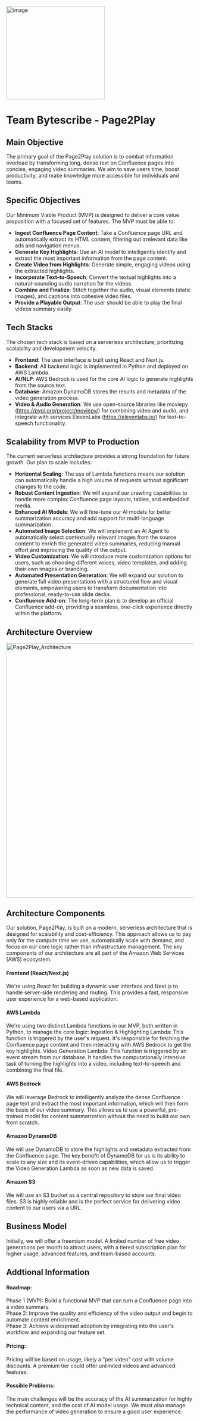 <img width="265" height="250" alt="image" src="https://github.com/user-attachments/assets/95e00215-93a7-4557-85f7-25aac59292db" />


<h1>Team Bytescribe - Page2Play</h1>


<h2>Main Objective</h2>

The primary goal of the Page2Play solution is to combat information overload by transforming long, dense text on Confluence pages into concise, engaging video summaries. We aim to save users time, boost productivity, and make knowledge more accessible for individuals and teams.

<h2>Specific Objectives</h2>

Our Minimum Viable Product (MVP) is designed to deliver a core value proposition with a focused set of features. The MVP must be able to:
* **Ingest Confluence Page Content**: Take a Confluence page URL and automatically extract its HTML content, filtering out irrelevant data like ads and navigation menus.
* **Generate Key Highlights**: Use an AI model to intelligently identify and extract the most important information from the page content.  
* **Create Video from Highlights**: Generate simple, engaging videos using the extracted highlights.  
* **Incorporate Text-to-Speech**: Convert the textual highlights into a natural-sounding audio narration for the videos.
* **Combine and Finalize**: Stitch together the audio, visual elements (static images), and captions into cohesive video files.
* **Provide a Playable Output**: The user should be able to play the final videos summary easily.

<h2>Tech Stacks</h2>

The chosen tech stack is based on a serverless architecture, prioritizing scalability and development velocity.
* **Frontend**: The user interface is built using React and Next.js.
* **Backend**: All backend logic is implemented in Python and deployed on AWS Lambda.
* **AI/NLP**: AWS Bedrock is used for the core AI logic to generate highlights from the source text.
* **Database**: Amazon DynamoDB stores the results and metadata of the video generation process.
* **Video & Audio Generation**: We use open-source libraries like moviepy (https://pypi.org/project/moviepy/) for combining video and audio, and integrate with services ElevenLabs (https://elevenlabs.io/) for text-to-speech functionality.

<h2>Scalability from MVP to Production</h2>

The current serverless architecture provides a strong foundation for future growth. Our plan to scale includes:
* **Horizontal Scaling**: The use of Lambda functions means our solution can automatically handle a high volume of requests without significant changes to the code.
* **Robust Content Ingestion**: We will expand our crawling capabilities to handle more complex Confluence page layouts, tables, and embedded media.
* **Enhanced AI Models**: We will fine-tune our AI models for better summarization accuracy and add support for multi-language summarization.
* **Automated Image Selection**: We will implement an AI Agent to automatically select contextually relevant images from the source content to enrich the generated video summaries, reducing manual effort and improving the quality of the output.
* **Video Customization**: We will introduce more customization options for users, such as choosing different voices, video templates, and adding their own images or branding.
* **Automated Presentation Generation**: We will expand our solution to generate full video presentations with a structured flow and visual elements, empowering users to transform documentation into professional, ready-to-use slide decks.
* **Confluence Add-on**: The long-term plan is to develop an official Confluence add-on, providing a seamless, one-click experience directly within the platform.

<h2>Architecture Overview</h2>

<img width="1024" height="683" alt="Page2Play_Architecture" src="https://github.com/user-attachments/assets/7af57402-17b3-4025-a667-f02a4d176418" />

<h2>Architecture Components</h2>

Our solution, Page2Play, is built on a modern, serverless architecture that is designed for scalability and cost-efficiency. This approach allows us to pay only for the compute time we use, automatically scale with demand, and focus on our core logic rather than infrastructure management. The key components of our architecture are all part of the Amazon Web Services (AWS) ecosystem.

<h4>Frontend (React/Next.js)</h4>
We're using React for building a dynamic user interface and Next.js to handle server-side rendering and routing. This provides a fast, responsive user experience for a web-based application.

<h4>AWS Lambda</h4>
We're using two distinct Lambda functions in our MVP, both written in Python, to manage the core logic:
Ingestion & Highlighting Lambda: This function is triggered by the user's request. It's responsible for fetching the Confluence page content and then interacting with AWS Bedrock to get the key highlights.
Video Generation Lambda: This function is triggered by an event stream from our database. It handles the computationally intensive task of turning the highlights into a video, including text-to-speech and combining the final file.

<h4>AWS Bedrock</h4>
We will leverage Bedrock to intelligently analyze the dense Confluence page text and extract the most important information, which will then form the basis of our video summary. This allows us to use a powerful, pre-trained model for content summarization without the need to build our own from scratch.

<h4>Amazon DynamoDB</h4>
We will use DynamoDB to store the highlights and metadata extracted from the Confluence page. The key benefit of DynamoDB for us is its ability to scale to any size and its event-driven capabilities, which allow us to trigger the Video Generation Lambda as soon as new data is saved.

<h4>Amazon S3</h4>
We will use an S3 bucket as a central repository to store our final video files. S3 is highly reliable and is the perfect service for delivering video content to our users via a URL.

<h2>Business Model</h2>

Initially, we will offer a freemium model. A limited number of free video generations per month to attract users, with a tiered subscription plan for higher usage, advanced features, and team-based accounts.

<h2>Addtional Information</h2>

<h4>Roadmap:</h4>
			Phase 1 (MVP): Build a functional MVP that can turn a Confluence page into a video summary.<br />
	 		Phase 2: Improve the quality and efficiency of the video output and begin to automate content enrichment.<br />
			Phase 3: Achieve widespread adoption by integrating into the user's workflow and expanding our feature set.

<h4>Pricing:</h4>
      Pricing will be based on usage, likely a "per video" cost with volume discounts. A premium tier could offer unlimited videos and advanced features.

<h4>Possible Problems:</h4>
      The main challenges will be the accuracy of the AI summarization for highly technical content, and the cost of AI model usage. 
	  We must also manage the performance of video generation to ensure a good user experience.
